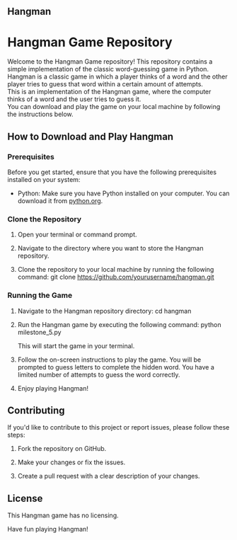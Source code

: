 ## Hangman ##

# Hangman Game Repository

Welcome to the Hangman Game repository! This repository contains a simple implementation of the classic word-guessing game in Python.<br />
Hangman is a classic game in which a player thinks of a word and the other player tries to guess that word within a certain amount of attempts.<br />
This is an implementation of the Hangman game, where the computer thinks of a word and the user tries to guess it. <br /> 
You can download and play the game on your local machine by following the instructions below.<br />

## How to Download and Play Hangman

### Prerequisites
Before you get started, ensure that you have the following prerequisites installed on your system:
- Python: Make sure you have Python installed on your computer. You can download it from [python.org](https://www.python.org/downloads/).

### Clone the Repository
1. Open your terminal or command prompt.

2. Navigate to the directory where you want to store the Hangman repository.

3. Clone the repository to your local machine by running the following command:
git clone https://github.com/yourusername/hangman.git


### Running the Game
1. Navigate to the Hangman repository directory:
cd hangman

2. Run the Hangman game by executing the following command:
python milestone_5.py

   This will start the game in your terminal.

3. Follow the on-screen instructions to play the game. You will be prompted to guess letters to complete the hidden word. You have a limited number of attempts to guess the word correctly.

4. Enjoy playing Hangman!
   

## Contributing
If you'd like to contribute to this project or report issues, please follow these steps:

1. Fork the repository on GitHub.

2. Make your changes or fix the issues.

3. Create a pull request with a clear description of your changes.
   

## License
This Hangman game has no licensing.

Have fun playing Hangman!
